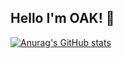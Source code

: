 ## Hello I'm OAK! 👋

[![Anurag's GitHub stats](https://github-readme-stats.vercel.app/api?username=Mark-ait)](https://github.com/anuraghazra/github-readme-stats)


<!--
**Mark-ait/Mark-ait** is a ✨ _special_ ✨ repository because its `README.md` (this file) appears on your GitHub profile.

Here are some ideas to get you started:

- 🔭 I’m currently working on ...
- 🌱 I’m currently learning ...
- 👯 I’m looking to collaborate on ...
- 🤔 I’m looking for help with ...
- 💬 Ask me about ...
- 📫 How to reach me: ...
- 😄 Pronouns: ...
- ⚡ Fun fact: ...
-->
